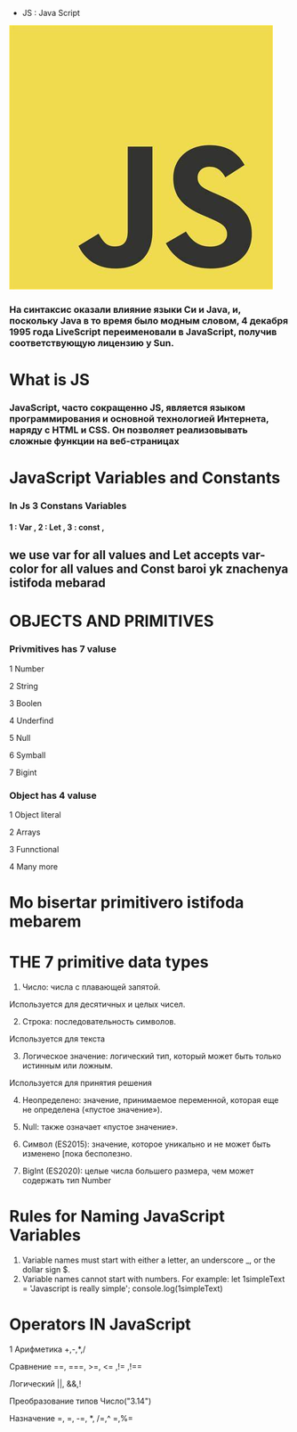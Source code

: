  * JS : Java Script

 ![alt text](image.png)

 ### На синтаксис оказали влияние языки Си и Java, и, поскольку Java в то время было модным словом, 4 декабря 1995 года LiveScript переименовали в JavaScript, получив соответствующую лицензию у Sun.  

 # What is JS
 ### JavaScript, часто сокращенно JS, является языком программирования и основной технологией Интернета, наряду с HTML и CSS. Он позволяет реализовывать сложные функции на веб-страницах
 # JavaScript Variables and Constants
 ### In Js 3 Constans Variables 
 #### 1 : Var , 2 : Let , 3 : const ,
 ##  we use var for all values ​​and Let accepts var-color for all values ​​and Const baroi yk  znachenya istifoda mebarad
 # OBJECTS AND PRIMITIVES 
 ### Privmitives has 7 valuse
 1 Number

 2 String

 3 Boolen

 4 Underfind

 5  Null

 6 Symball

 7 Bigint

 ### Object has 4 valuse
 
 1 Object literal

 2 Arrays

 3 Funnctional

 4 Many more
 # Mo bisertar primitivero istifoda mebarem

 # THE 7 primitive data types 

1. Число: числа с плавающей запятой.

Используется для десятичных и целых чисел.

2. Строка: последовательность символов.

Используется для текста

3. Логическое значение: логический тип, который может быть только истинным или ложным.

Используется для принятия решения

4. Неопределено: значение, принимаемое переменной, которая еще не определена («пустое значение»).

5. Null: также означает «пустое значение».

6. Символ (ES2015): значение, которое уникально и не может быть изменено [пока бесполезно.

7. BigInt (ES2020): целые числа большего размера, чем может содержать тип Number

# Rules for Naming JavaScript Variables

 1. Variable names must start with either a letter, an underscore _, or the dollar sign $.
 2. Variable names cannot start with numbers. For example:
 let 1simpleText = 'Javascript is really simple';
 console.log(1simpleText)

 #  Operators IN JavaScript

1 Арифметика       +,-,*,/

Сравнение ==, ===, >=, <= ,!= ,!==

Логический ||, &&,!

Преобразование типов Число("3.14")

Назначение  =, =, -=, *, /=,^ =,%=
    